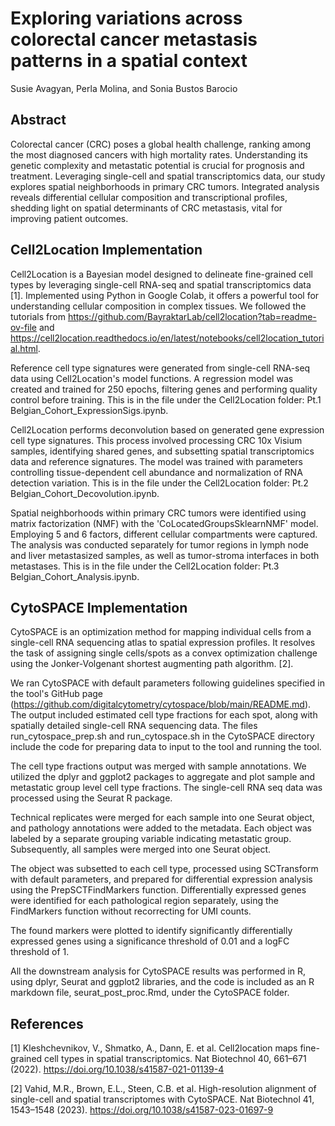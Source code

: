 # Exploring variations across colorectal cancer metastasis patterns in a spatial context
Susie Avagyan, Perla Molina, and Sonia Bustos Barocio

## Abstract
Colorectal cancer (CRC) poses a global health challenge, ranking among the most diagnosed cancers with high mortality rates. Understanding its genetic complexity and metastatic potential is crucial for prognosis and treatment. Leveraging single-cell and spatial transcriptomics data, our study explores spatial neighborhoods in primary CRC tumors. Integrated analysis reveals differential cellular composition and transcriptional profiles, shedding light on spatial determinants of CRC metastasis, vital for improving patient outcomes.

## Cell2Location Implementation
Cell2Location is a Bayesian model designed to delineate fine-grained cell types by leveraging single-cell RNA-seq and spatial transcriptomics data [1]. Implemented using Python in Google Colab, it offers a powerful tool for understanding cellular composition in complex tissues. We followed the tutorials from https://github.com/BayraktarLab/cell2location?tab=readme-ov-file and https://cell2location.readthedocs.io/en/latest/notebooks/cell2location_tutorial.html.

Reference cell type signatures were generated from single-cell RNA-seq data using Cell2Location's model functions. A regression model was created and trained for 250 epochs, filtering genes and performing quality control before training. This is in the file under the Cell2Location folder: Pt.1 Belgian_Cohort_ExpressionSigs.ipynb.

Cell2Location performs deconvolution based on generated gene expression cell type signatures. This process involved processing CRC 10x Visium samples, identifying shared genes, and subsetting spatial transcriptomics data and reference signatures. The model was trained with parameters controlling tissue-dependent cell abundance and normalization of RNA detection variation. This is in the file under the Cell2Location folder: Pt.2 Belgian_Cohort_Decovolution.ipynb.

Spatial neighborhoods within primary CRC tumors were identified using matrix factorization (NMF) with the 'CoLocatedGroupsSklearnNMF' model. Employing 5 and 6 factors, different cellular compartments were captured. The analysis was conducted separately for tumor regions in lymph node and liver metastasized samples, as well as tumor-stroma interfaces in both metastases. This is in the file under the Cell2Location folder: Pt.3 Belgian_Cohort_Analysis.ipynb.

## CytoSPACE Implementation
CytoSPACE is an optimization method for mapping individual cells from a single-cell RNA sequencing atlas to spatial expression profiles. It resolves the task of assigning single cells/spots as a convex optimization challenge using the Jonker-Volgenant shortest augmenting path algorithm. [2]. 

We ran CytoSPACE with default parameters following guidelines specified in the tool's GitHub page (https://github.com/digitalcytometry/cytospace/blob/main/README.md). The output included estimated cell type fractions for each spot, along with spatially detailed single-cell RNA sequencing data. The files run_cytospace_prep.sh and run_cytospace.sh in the CytoSPACE directory include the code for preparing data to input to the tool and running the tool.

The cell type fractions output was merged with sample annotations. We utilized the dplyr and ggplot2 packages to aggregate and plot sample and metastatic group level cell type fractions. The single-cell RNA seq data was processed using the Seurat R package.

Technical replicates were merged for each sample into one Seurat object, and pathology annotations were added to the metadata. Each object was labeled by a separate grouping variable indicating metastatic group. Subsequently, all samples were merged into one Seurat object.

The object was subsetted to each cell type, processed using SCTransform with default parameters, and prepared for differential expression analysis using the PrepSCTFindMarkers function. Differentially expressed genes were identified for each pathological region separately, using the FindMarkers function without recorrecting for UMI counts.

The found markers were plotted to identify significantly differentially expressed genes using a significance threshold of 0.01 and a logFC threshold of 1. 

All the downstream analysis for CytoSPACE results was performed in R, using dplyr, Seurat and ggplot2 libraries, and the code is included as an R markdown file, seurat_post_proc.Rmd, under the CytoSPACE folder.

## References
[1] Kleshchevnikov, V., Shmatko, A., Dann, E. et al. Cell2location maps fine-grained cell types in spatial transcriptomics. Nat Biotechnol 40, 661–671 (2022). https://doi.org/10.1038/s41587-021-01139-4

[2] Vahid, M.R., Brown, E.L., Steen, C.B. et al. High-resolution alignment of single-cell and spatial transcriptomes with CytoSPACE. Nat Biotechnol 41, 1543–1548 (2023). https://doi.org/10.1038/s41587-023-01697-9
